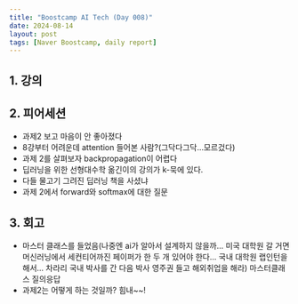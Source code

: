 ```yaml
---
title: "Boostcamp AI Tech (Day 008)"
date: 2024-08-14
layout: post
tags: [Naver Boostcamp, daily report]
---
```

## 1. 강의


## 2. 피어세션
- 과제2 보고 마음이 안 좋아졌다
- 8강부터 어려운데 attention 들어본 사람?(그닥다그닥...모르겄다)
- 과제 2를 살펴보자 backpropagation이 어렵다
- 딥러닝을 위한 선형대수학 옮긴이의 강의가 k-묵에 있다.
- 다들 물고기 그려진 딥러닝 책을 사셨냐
- 과제 2에서 forward와 softmax에 대한 질문

## 3. 회고
- 마스터 클래스를 들었음(나중엔 ai가 알아서 설계하지 않을까... 미국 대학원 갈 거면 머신러닝에서 세컨티어까진 페이퍼가 한 두 개 있어야 한다... 국내 대학원 랩인턴을 해서... 차라리 국내 박사를 간 다음 박사 영주권 들고 해외취업을 해라)
마스터클래스 질의응답
- 과제2는 어떻게 하는 것일까? 힘내~~!
